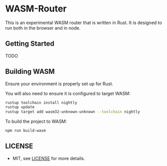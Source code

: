 # WASM-Router

This is an experimental WASM router that is written in Rust. It is designed to run both in the browser and in node.

## Getting Started

TODO

## Building WASM

Ensure your environment is properly set up for Rust.

You will also need to ensure it is configured to target WASM:

```bash
rustup toolchain install nightly
rustup update
rustup target add wasm32-unknown-unknown --toolchain nightly
```

To build the project to WASM:

```bash
npm run build-wasm
```

## LICENSE

- MIT, see [LICENSE](/LICENSE) for more details.
